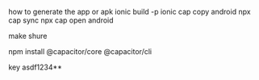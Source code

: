 how to generate the app or apk
ionic build -p
ionic cap copy android
npx cap sync
npx cap open android


make shure

npm install @capacitor/core @capacitor/cli


key
asdf1234**